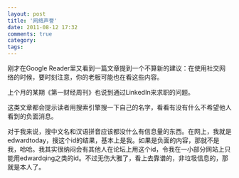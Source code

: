 ```yaml
---
layout: post
title: '网络声誉'
date: 2011-08-12 17:32
comments: true
category: 
tags:
---
```

    

刚才在Google Reader里又看到一篇文章提到一个不算新的建议：在使用社交网络的时候，要时刻注意，你的老板可能也在看这些内容。

上个月的某期《第一财经周刊》也说到通过LinkedIn来求职的问题。

这类文章都会提示读者用搜索引擎搜一下自己的名字，看看有没有什么不希望他人看到的负面消息。

对于我来说，搜中文名和汉语拼音应该都没什么有信息量的东西。在网上，我就是edwardtoday，搜这个id的结果，基本上是我。如果是负面的内容，那就不是我，哈哈。我其实很纳闷会有其他人在论坛上用这个id，令我在一小部分网站上只能用edwardqing之类的id。不过无伤大雅了，看上去靠谱的，非垃圾信息的，那就是本人了。
